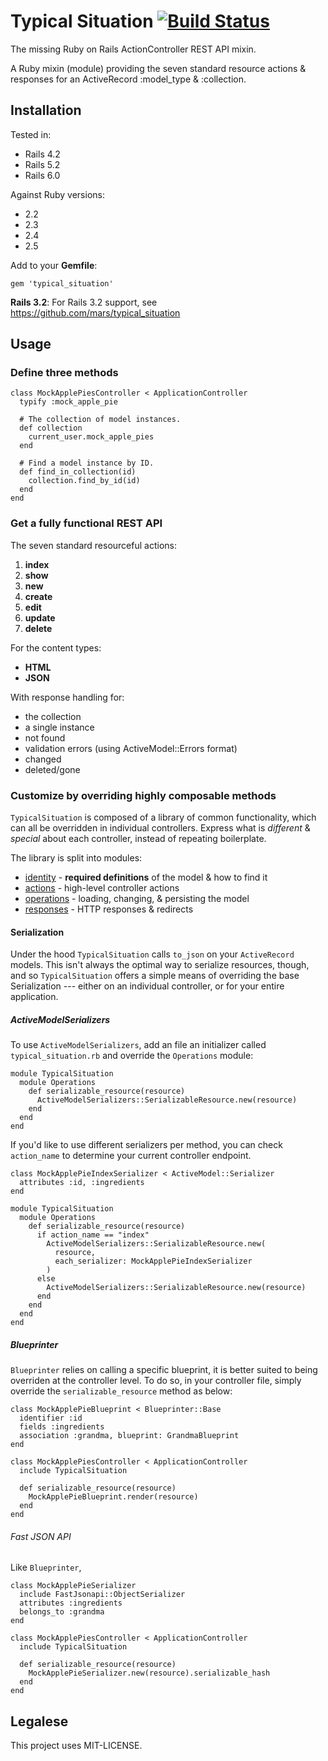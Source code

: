 # Typical Situation [![Build Status](https://travis-ci.org/apsislabs/typical_situation.svg?branch=master)](https://travis-ci.org/apsislabs/typical_situation)

The missing Ruby on Rails ActionController REST API mixin.

A Ruby mixin (module) providing the seven standard resource actions & responses for an ActiveRecord :model_type & :collection.

## Installation

Tested in:

- Rails 4.2
- Rails 5.2
- Rails 6.0

Against Ruby versions:

- 2.2
- 2.3
- 2.4
- 2.5

Add to your **Gemfile**:

    gem 'typical_situation'

**Rails 3.2**: For Rails 3.2 support, see https://github.com/mars/typical_situation

## Usage

### Define three methods

    class MockApplePiesController < ApplicationController
      typify :mock_apple_pie

      # The collection of model instances.
      def collection
        current_user.mock_apple_pies
      end

      # Find a model instance by ID.
      def find_in_collection(id)
        collection.find_by_id(id)
      end
    end

### Get a fully functional REST API

The seven standard resourceful actions:

1. **index**
2. **show**
3. **new**
4. **create**
5. **edit**
6. **update**
7. **delete**

For the content types:

- **HTML**
- **JSON**

With response handling for:

- the collection
- a single instance
- not found
- validation errors (using ActiveModel::Errors format)
- changed
- deleted/gone

### Customize by overriding highly composable methods

`TypicalSituation` is composed of a library of common functionality, which can all be overridden in individual controllers. Express what is _different_ & _special_ about each controller, instead of repeating boilerplate.

The library is split into modules:

- [identity](https://github.com/mars/typical_situation/blob/master/lib/typical_situation/identity.rb) - **required definitions** of the model & how to find it
- [actions](https://github.com/mars/typical_situation/blob/master/lib/typical_situation/actions.rb) - high-level controller actions
- [operations](https://github.com/mars/typical_situation/blob/master/lib/typical_situation/operations.rb) - loading, changing, & persisting the model
- [responses](https://github.com/mars/typical_situation/blob/master/lib/typical_situation/responses.rb) - HTTP responses & redirects

#### Serialization

Under the hood `TypicalSituation` calls `to_json` on your `ActiveRecord` models. This isn't always the optimal way to serialize resources, though, and so `TypicalSituation` offers a simple means of overriding the base Serialization --- either on an individual controller, or for your entire application.

##### ActiveModelSerializers

To use `ActiveModelSerializers`, add an file an initializer called `typical_situation.rb` and override the `Operations` module:

    module TypicalSituation
      module Operations
        def serializable_resource(resource)
          ActiveModelSerializers::SerializableResource.new(resource)
        end
      end
    end

If you'd like to use different serializers per method, you can check `action_name` to determine your current controller endpoint.

    class MockApplePieIndexSerializer < ActiveModel::Serializer
      attributes :id, :ingredients
    end

    module TypicalSituation
      module Operations
        def serializable_resource(resource)
          if action_name == "index"
            ActiveModelSerializers::SerializableResource.new(
              resource,
              each_serializer: MockApplePieIndexSerializer
            )
          else
            ActiveModelSerializers::SerializableResource.new(resource)
          end
        end
      end
    end

##### Blueprinter

`Blueprinter` relies on calling a specific blueprint, it is better suited to being overriden at the controller level. To do so, in your controller file, simply override the `serializable_resource` method as below:

    class MockApplePieBlueprint < Blueprinter::Base
      identifier :id
      fields :ingredients
      association :grandma, blueprint: GrandmaBlueprint
    end

    class MockApplePiesController < ApplicationController
      include TypicalSituation

      def serializable_resource(resource)
        MockApplePieBlueprint.render(resource)
      end
    end

###### Fast JSON API

Like `Blueprinter`,

    class MockApplePieSerializer
      include FastJsonapi::ObjectSerializer
      attributes :ingredients
      belongs_to :grandma
    end

    class MockApplePiesController < ApplicationController
      include TypicalSituation

      def serializable_resource(resource)
        MockApplePieSerializer.new(resource).serializable_hash
      end
    end

## Legalese

This project uses MIT-LICENSE.
